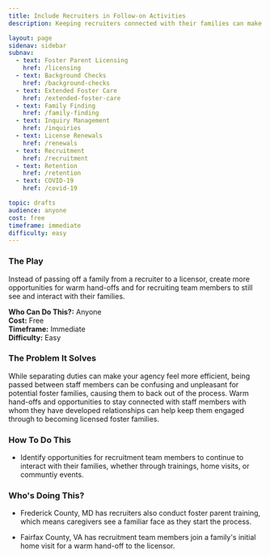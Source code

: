 ```yaml
---
title: Include Recruiters in Follow-on Activities
description: Keeping recruiters connected with their families can make for smoother and more successful transitions to becoming foster parents.

layout: page
sidenav: sidebar
subnav:
  - text: Foster Parent Licensing
    href: /licensing
  - text: Background Checks
    href: /background-checks
  - text: Extended Foster Care
    href: /extended-foster-care
  - text: Family Finding
    href: /family-finding
  - text: Inquiry Management
    href: /inquiries
  - text: License Renewals
    href: /renewals
  - text: Recruitment
    href: /recruitment
  - text: Retention
    href: /retention
  - text: COVID-19
    href: /covid-19

topic: drafts
audience: anyone
cost: free
timeframe: immediate
difficulty: easy
---
```



### The Play

Instead of passing off a family from a recruiter to a licensor, create more opportunities for warm hand-offs and for recruiting team members to still see and interact with their families.

**Who Can Do This?:**
Anyone<br />
**Cost:**
Free<br />
**Timeframe:**
Immediate<br />
**Difficulty:**
Easy<br />

### The Problem It Solves

While separating duties can make your agency feel more efficient, being passed between staff members can be confusing and unpleasant for potential foster families, causing them to back out of the process. Warm hand-offs and opportunities to stay connected with staff members with whom they have developed relationships can help keep them engaged through to becoming licensed foster families.

### How To Do This

* Identify opportunities for recruitment team members to continue to interact with their families, whether through trainings, home visits, or communtiy events.

### Who's Doing This?

* Frederick County, MD has recruiters also conduct foster parent training, which means caregivers see a familiar face as they start the process.

* Fairfax County, VA has recruitment team members join a family's initial home visit for a warm hand-off to the licensor.